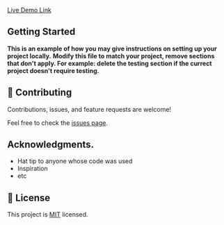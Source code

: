 


[Live Demo Link]()


## Getting Started

**This is an example of how you may give instructions on setting up your project locally.**
**Modify this file to match your project, remove sections that don't apply. For example: delete the testing section if the currect project doesn't require testing.**


## 🤝 Contributing

Contributions, issues, and feature requests are welcome!

Feel free to check the [issues page](../../issues/).


## Acknowledgments.

- Hat tip to anyone whose code was used
- Inspiration
- etc

## 📝 License

This project is [MIT](./MIT.md) licensed.
